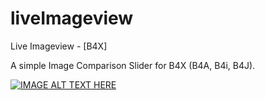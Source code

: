 # liveImageview
Live Imageview - [B4X]

A simple Image Comparison Slider for B4X (B4A, B4i, B4J).


[![IMAGE ALT TEXT HERE](https://img.youtube.com/vi/yroU4e4GtJg/0.jpg)](https://www.youtube.com/watch?v=yroU4e4GtJg)
 

